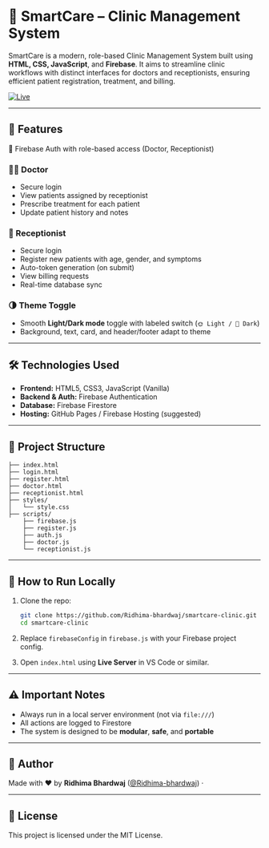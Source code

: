 # 🏥 SmartCare – Clinic Management System

SmartCare is a modern, role-based Clinic Management System built using **HTML, CSS, JavaScript**, and **Firebase**. It aims to streamline clinic workflows with distinct interfaces for doctors and receptionists, ensuring efficient patient registration, treatment, and billing.

[![Live](https://img.shields.io/badge/Live%20App-Click%20Here-brightgreen)](https://ridhima-bhardwaj.github.io/smartcare-clinic/)

---

## 🚀 Features

🔐 Firebase Auth with role-based access (Doctor, Receptionist)

### 👩‍⚕️ Doctor
- Secure login
- View patients assigned by receptionist
- Prescribe treatment for each patient
- Update patient history and notes

### 🧾 Receptionist
- Secure login
- Register new patients with age, gender, and symptoms
- Auto-token generation (on submit)
- View billing requests
- Real-time database sync

### 🌗 Theme Toggle
- Smooth **Light/Dark mode** toggle with labeled switch (`🌞 Light / 🌙 Dark`)
- Background, text, card, and header/footer adapt to theme

---

## 🛠️ Technologies Used

- **Frontend:** HTML5, CSS3, JavaScript (Vanilla)
- **Backend & Auth:** Firebase Authentication
- **Database:** Firebase Firestore
- **Hosting:** GitHub Pages / Firebase Hosting (suggested)

---

## 📁 Project Structure

```
├── index.html
├── login.html
├── register.html
├── doctor.html
├── receptionist.html
├── styles/
│   └── style.css
├── scripts/
    ├── firebase.js
    ├── register.js
    ├── auth.js
    ├── doctor.js
    └── receptionist.js

```

---

## 🧪 How to Run Locally

1. Clone the repo:
   ```bash
   git clone https://github.com/Ridhima-bhardwaj/smartcare-clinic.git
   cd smartcare-clinic
   ```

2. Replace `firebaseConfig` in `firebase.js` with your Firebase project config.

3. Open `index.html` using **Live Server** in VS Code or similar.

---

## ⚠️ Important Notes

- Always run in a local server environment (not via `file:///`)
- All actions are logged to Firestore
- The system is designed to be **modular**, **safe**, and **portable**

---

## 📝 Author

Made with ❤️ by **Ridhima Bhardwaj** ([@Ridhima-bhardwaj](https://github.com/Ridhima-bhardwaj)) ·

---

## 📄 License

This project is licensed under the MIT License.
